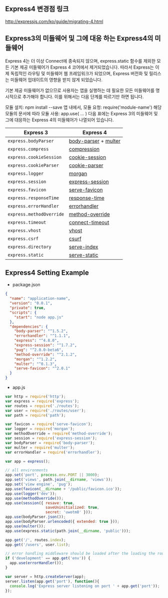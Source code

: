 ## Express4 변경점 링크
http://expressjs.com/ko/guide/migrating-4.html

## Express3의 미들웨어 및 그에 대응 하는 Express4의 미들웨어

Express 4는 더 이상 Connect에 종속되지 않으며, express.static 함수를 제외한 모든 기본 제공 미들웨어가 Express 4 코어에서 제거되었습니다. 따라서 Express는 이제 독립적인 라우팅 및 미들웨어 웹 프레임워크가 되었으며, Express 버전화 및 릴리스는 미들웨어 업데이트의 영향을 받지 않게 되었습니다.

기본 제공 미들웨어가 없으므로 사용자는 앱을 실행하는 데 필요한 모든 미들웨어를 명시적으로 추가해야 합니다. 이를 위해서는 다음 단계를 따르기만 하면 됩니다.

모듈 설치: npm install --save <module-name>
앱 내에서, 모듈 요청: require('module-name')
해당 모듈의 문서에 따라 모듈 사용: app.use( ... )
다음 표에는 Express 3의 미들웨어 및 그에 대응하는 Express 4의 미들웨어가 나열되어 있습니다.

| Express 3                | Express 4                                                    |
| ------------------------ | ------------------------------------------------------------ |
| `express.bodyParser`     | [body-parser](https://github.com/expressjs/body-parser) + [multer](https://github.com/expressjs/multer) |
| `express.compress`       | [compression](https://github.com/expressjs/compression)      |
| `express.cookieSession`  | [cookie-session](https://github.com/expressjs/cookie-session) |
| `express.cookieParser`   | [cookie-parser](https://github.com/expressjs/cookie-parser)  |
| `express.logger`         | [morgan](https://github.com/expressjs/morgan)                |
| `express.session`        | [express-session](https://github.com/expressjs/session)      |
| `express.favicon`        | [serve-favicon](https://github.com/expressjs/serve-favicon)  |
| `express.responseTime`   | [response-time](https://github.com/expressjs/response-time)  |
| `express.errorHandler`   | [errorhandler](https://github.com/expressjs/errorhandler)    |
| `express.methodOverride` | [method-override](https://github.com/expressjs/method-override) |
| `express.timeout`        | [connect-timeout](https://github.com/expressjs/timeout)      |
| `express.vhost`          | [vhost](https://github.com/expressjs/vhost)                  |
| `express.csrf`           | [csurf](https://github.com/expressjs/csurf)                  |
| `express.directory`      | [serve-index](https://github.com/expressjs/serve-index)      |
| `express.static`         | [serve-static](https://github.com/expressjs/serve-static)    |


## Express4 Setting Example
- package.json
```json
{
  "name": "application-name",
  "version": "0.0.1",
  "private": true,
  "scripts": {
    "start": "node app.js"
  },
  "dependencies": {
    "body-parser": "^1.5.2",
    "errorhandler": "^1.1.1",
    "express": "^4.8.0",
    "express-session": "^1.7.2",
    "pug": "^2.0.0-beta6",
    "method-override": "^2.1.2",
    "morgan": "^1.2.2",
    "multer": "^0.1.3",
    "serve-favicon": "^2.0.1"
  }
}
```

- app.js
```javascript
var http = require('http');
var express = require('express');
var routes = require('./routes');
var user = require('./routes/user');
var path = require('path');

var favicon = require('serve-favicon');
var logger = require('morgan');
var methodOverride = require('method-override');
var session = require('express-session');
var bodyParser = require('body-parser');
var multer = require('multer');
var errorHandler = require('errorhandler');

var app = express();

// all environments
app.set('port', process.env.PORT || 3000);
app.set('views', path.join(__dirname, 'views'));
app.set('view engine', 'pug');
app.use(favicon(__dirname + '/public/favicon.ico'));
app.use(logger('dev'));
app.use(methodOverride());
app.use(session({ resave: true,
                  saveUninitialized: true,
                  secret: 'uwotm8' }));
app.use(bodyParser.json());
app.use(bodyParser.urlencoded({ extended: true }));
app.use(multer());
app.use(express.static(path.join(__dirname, 'public')));

app.get('/', routes.index);
app.get('/users', user.list);

// error handling middleware should be loaded after the loading the routes
if ('development' == app.get('env')) {
  app.use(errorHandler());
}

var server = http.createServer(app);
server.listen(app.get('port'), function(){
  console.log('Express server listening on port ' + app.get('port'));
});
```
